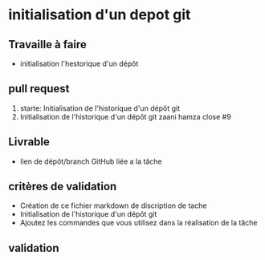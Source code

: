# initialisation d'un depot git 
## Travaille à faire 
  - initialisation l'hestorique  d'un  dépôt

  ## pull request 
   1.  starte: Initialisation de l'historique d'un dépôt git 
   2.  Initialisation de l'historique d'un dépôt git zaani hamza close #9

## Livrable  
 - lien de dépôt/branch  GitHub liée a la tâche


## critères de validation 
   -  Création de ce fichier markdown de discription de tache 
   -  Initialisation de l'historique d'un dépôt git
   -  Ajoutez  les commandes que vous utilisez dans la réalisation de la tâche 

## validation 
